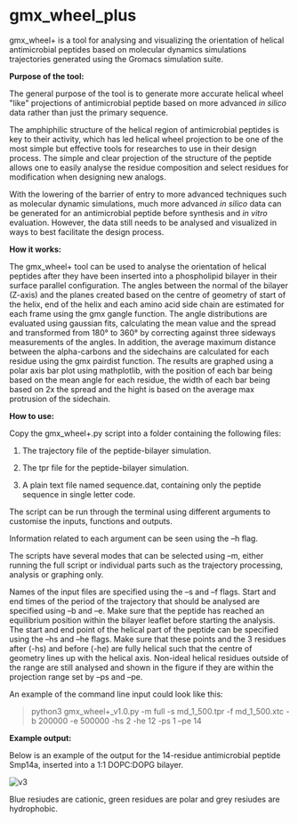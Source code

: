 # gmx_wheel_plus
gmx_wheel+ is a tool for analysing and visualizing the orientation of helical antimicrobial peptides based on molecular dynamics simulations trajectories generated using the Gromacs simulation suite. 


**Purpose of the tool:**

The general purpose of the tool is to generate more accurate helical wheel "like" projections of antimicrobial peptide based on more advanced _in silico_ data rather than just the primary sequence. 

  

The amphiphilic structure of the helical region of antimicrobial peptides is key to their activity, which has led helical wheel projection to be one of the most simple but effective tools for researches to use in their design process. 
The simple and clear projection of the structure of the peptide allows one to easily analyse the residue composition and select residues for modification when designing new analogs. 

 
With the lowering of the barrier of entry to more advanced techniques such as molecular dynamic simulations, much more advanced _in silico_ data can be generated for an antimicrobial peptide before synthesis and _in vitro_ evaluation. 
However, the data still needs to be analysed and visualized in ways to best facilitate the design process. 




**How it works:**

The gmx_wheel+ tool can be used to analyse the orientation of helical peptides after they have been inserted into a phospholipid bilayer in their surface parallel configuration. The angles between the normal of the bilayer (Z-axis) and the planes created based on the centre of geometry of start of the helix, end of the helix and each amino acid side chain are estimated for each frame using the gmx gangle function. The angle distributions are evaluated using gaussian fits, calculating the mean value and the spread and transformed from 180° to 360° by correcting against three sideways measurements of the angles. In addition, the average maximum distance between the alpha-carbons and the sidechains are calculated for each residue using the gmx pairdist function. The results are graphed using a polar axis bar plot using mathplotlib, with the position of each bar being based on the mean angle for each residue, the width of each bar being based on 2x the spread and the hight is based on the average max protrusion of the sidechain.   



**How to use:**

Copy the gmx_wheel+.py script into a folder containing the following files: 

1) The trajectory file of the peptide-bilayer simulation.  

2) The tpr file for the peptide-bilayer simulation. 

3) A plain text file named sequence.dat, containing only the peptide sequence in single letter code. 

The script can be run through the terminal using different arguments to customise the inputs, functions and outputs. 

Information related to each argument can be seen using the –h flag. 

The scripts have several modes that can be selected using –m, either running the full script or individual parts such as the trajectory processing, analysis or graphing only. 

Names of the input files are specified using the –s and –f flags. Start and end times of the period of the trajectory that should be analysed are specified using –b and –e. Make sure that the peptide has reached an equilibrium position within the bilayer leaflet before starting the analysis. The start and end point of the helical part of the peptide can be specified using the –hs and –he flags. Make sure that these points and the 3 residues after (-hs) and before (-he) are fully helical such that the centre of geometry lines up with the helical axis. Non-ideal helical residues outside of the range are still analysed and shown in the figure if they are within the projection range set by –ps and –pe.  

 

An example of the command line input could look like this: 

>python3 gmx_wheel+_v1.0.py -m full -s md_1_500.tpr -f md_1_500.xtc -b 200000 -e 500000 -hs 2 -he 12 -ps 1 –pe 14  



**Example output:**

Below is an example of the output for the 14-residue antimicrobial peptide Smp14a, inserted into a 1:1 DOPC:DOPG bilayer. 



![v3](https://user-images.githubusercontent.com/127429845/224114917-bd2ec12e-78a7-4f62-8d28-ad74ed80cc9e.png)

Blue resiudes are cationic, green residues are polar and grey resiudes are hydrophobic.

